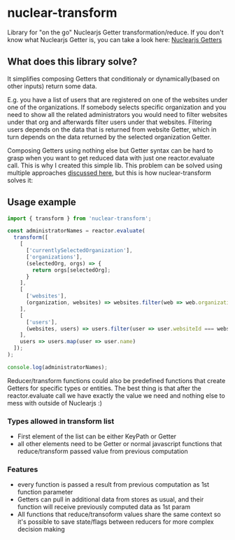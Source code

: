 nuclear-transform
=================

Library for "on the go" Nuclearjs Getter transformation/reduce.
If you don't know what Nuclearjs Getter is, you can take a look here: [Nuclearjs Getters](https://optimizely.github.io/nuclear-js/docs/04-getters.html)

## What does this library solve?
It simplifies composing Getters that conditionaly or dynamically(based on other inputs) return some data.

E.g. you have a list of users that are registered on one of the websites under one of the organizations.
If somebody selects specific organization and you need to show all the related administrators you would need to filter websites under that org and afterwards filter users under that websites. Filtering users depends on the data that is returned from website Getter, which in turn depends on the data returned by the selected organization Getter.

Composing Getters using nothing else but Getter syntax can be hard to grasp when you want to get reduced data with just one reactor.evaluate call. This is why I created this simple lib.
This problem can be solved using multiple approaches [discussed here](https://github.com/popc0rn/nuclear-transform/blob/master/related-info.md), but this is how nuclear-transform solves it:

## Usage example

```javascript
import { transform } from 'nuclear-transform';

const administratorNames = reactor.evaluate(
  transform([
    [
      ['currentlySelectedOrganization'],
      ['organizations'],
      (selectedOrg, orgs) => {
        return orgs[selectedOrg];
      }
    ],
    [
      ['websites'],
      (organization, websites) => websites.filter(web => web.organizationId === organization.id)
    ],
    [
      ['users'],
      (websites, users) => users.filter(user => user.websiteId === websiteId && user.permission === 'administrator')
    ],
    users => users.map(user => user.name)
  ]);
);

console.log(administratorNames);

```

Reducer/transform functions could also be predefined functions that create Getters for specific types or entities. The best thing is that after the reactor.evaluate call we have exactly the value we need and nothing else to mess with outside of Nuclearjs :)

### Types allowed in transform list
- First element of the list can be either KeyPath or Getter
- all other elements need to be Getter or normal javascript functions that reduce/transform passed value from previous computation

### Features
- every function is passed a result from previous computation as 1st function parameter
- Getters can pull in additional data from stores as usual, and their function will receive previously computed data as 1st param
- All functions that reduce/transoform values share the same context so it's possible to save state/flags between reducers for more complex decision making
